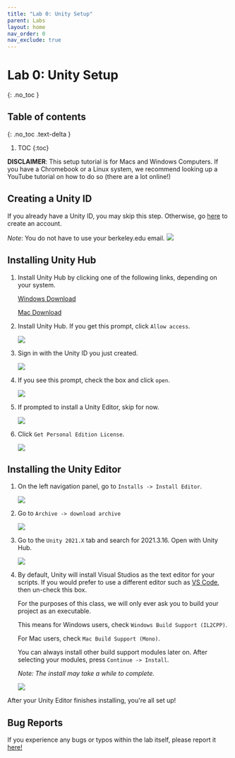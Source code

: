 ```yaml
---
title: "Lab 0: Unity Setup"
parent: Labs
layout: home
nav_order: 0
nav_exclude: true
---
```


# Lab 0: Unity Setup
{: .no_toc }

## Table of contents
{: .no_toc .text-delta }

1. TOC
{:toc}

**DISCLAIMER**: This setup tutorial is for Macs and Windows Computers.  If you have a Chromebook or a Linux system, we recommend looking  up a YouTube tutorial on how to do so (there are a lot online!) 

## Creating a Unity ID
If you already have a Unity ID, you may skip this step. Otherwise, go [here] to create an account.

*Note*: You do not have to use your berkeley.edu email.
![](images/image9.png)

## Installing Unity Hub
1. Install Unity Hub by clicking one of the following links, depending on your system.

    [Windows Download]

    [Mac Download]

2. Install Unity Hub. If you get this prompt, click `Allow access`.

    ![](images/image6.png)

3. Sign in with the Unity ID you just created.

    ![](images/image5.png)

4. If you see this prompt, check the box and click `open`.

    ![](images/image8.png)

5. If prompted to install a Unity Editor, skip for now.

    ![](images/image7.png)

6. Click `Get Personal Edition License`.

    ![](images/image3.png)

## Installing the Unity Editor

1. On the left navigation panel, go to `Installs -> Install Editor`.

    ![](images/image2.png)

2. Go to `Archive -> download archive`

    ![](images/download.png)

3. Go to the `Unity 2021.X` tab and search for 2021.3.16. Open with Unity Hub.

    ![](images/openWithHub.png)

4. By default, Unity will install Visual Studios as the text editor for your scripts. If you would prefer to use a different editor such as [VS Code], then un-check this box.

    For the purposes of this class, we will only ever ask you to build your project as an executable.

    This means for Windows users, check `Windows Build Support (IL2CPP)`.

    For Mac users, check `Mac Build Support (Mono)`.

    You can always install other build support modules later on. After selecting your modules, press `Continue -> Install`.

    *Note: The install may take a while to complete.*
    

    ![](images/addingModules.png)

After your Unity Editor finishes installing, you're all set up!

## Bug Reports
If you experience any bugs or typos within the lab itself, please report it [here!]

[here!]: https://forms.gle/1C2GPHGDHCQo3WWe7 
[here]: https://id.unity.com/en/conversations/5e65b337-3449-4920-a563-a308184ec7f8018f?view=register
[Windows Download]: https://public-cdn.cloud.unity3d.com/hub/prod/UnityHubSetup.exe
[Mac Download]: https://public-cdn.cloud.unity3d.com/hub/prod/UnityHubSetup.dmg
[VS Code]: https://code.visualstudio.com/docs/other/unity